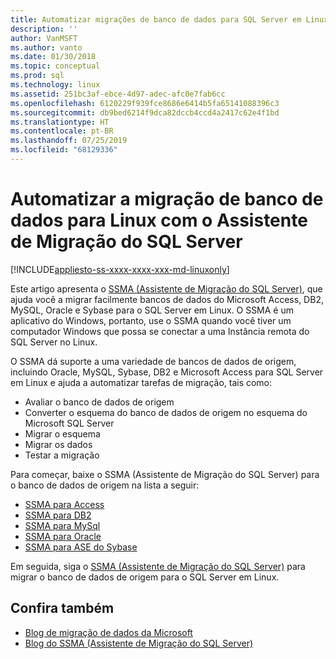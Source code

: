 ```yaml
---
title: Automatizar migrações de banco de dados para SQL Server em Linux
description: ''
author: VanMSFT
ms.author: vanto
ms.date: 01/30/2018
ms.topic: conceptual
ms.prod: sql
ms.technology: linux
ms.assetid: 251bc3af-ebce-4d97-adec-afc0e7fab6cc
ms.openlocfilehash: 6120229f939fce8686e6414b5fa65141088396c3
ms.sourcegitcommit: db9bed6214f9dca82dccb4ccd4a2417c62e4f1bd
ms.translationtype: HT
ms.contentlocale: pt-BR
ms.lasthandoff: 07/25/2019
ms.locfileid: "68129336"
---
```

# <a name="automate-database-migration-to-linux-with-the-sql-server-migration-assistant"></a>Automatizar a migração de banco de dados para Linux com o Assistente de Migração do SQL Server

[!INCLUDE[appliesto-ss-xxxx-xxxx-xxx-md-linuxonly](../includes/appliesto-ss-xxxx-xxxx-xxx-md-linuxonly.md)]

Este artigo apresenta o [SSMA (Assistente de Migração do SQL Server)](https://msdn.microsoft.com/library/mt613434.aspx), que ajuda você a migrar facilmente bancos de dados do Microsoft Access, DB2, MySQL, Oracle e Sybase para o SQL Server em Linux. O SSMA é um aplicativo do Windows, portanto, use o SSMA quando você tiver um computador Windows que possa se conectar a uma Instância remota do SQL Server no Linux. 

O SSMA dá suporte a uma variedade de bancos de dados de origem, incluindo Oracle, MySQL, Sybase, DB2 e Microsoft Access para SQL Server em Linux e ajuda a automatizar tarefas de migração, tais como:

- Avaliar o banco de dados de origem
- Converter o esquema do banco de dados de origem no esquema do Microsoft SQL Server
- Migrar o esquema
- Migrar os dados
- Testar a migração

Para começar, baixe o SSMA (Assistente de Migração do SQL Server) para o banco de dados de origem na lista a seguir:
- [SSMA para Access](https://aka.ms/ssmaforaccess)
- [SSMA para DB2](https://aka.ms/ssmafordb2)
- [SSMA para MySql](https://aka.ms/ssmaformysql) 
- [SSMA para Oracle](https://aka.ms/ssmafororacle)
- [SSMA para ASE do Sybase](https://aka.ms/ssmaforsybase) 

Em seguida, siga o [SSMA (Assistente de Migração do SQL Server)](https://msdn.microsoft.com/library/mt613434.aspx) para migrar o banco de dados de origem para o SQL Server em Linux.

## <a name="see-also"></a>Confira também
- [Blog de migração de dados da Microsoft](https://blogs.msdn.microsoft.com/datamigration)
- [Blog do SSMA (Assistente de Migração do SQL Server)](https://blogs.msdn.microsoft.com/ssma/)

